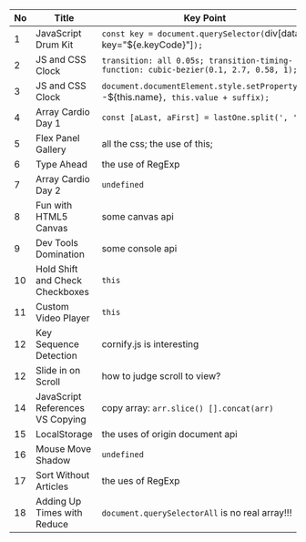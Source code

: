 | No | Title | Key Point |
|--- | --- | --- |
| 1 | JavaScript Drum Kit | `const key = document.querySelector(`div[data-key="${e.keyCode}"]`);` |
| 2 | JS and CSS Clock | `transition: all 0.05s; transition-timing-function: cubic-bezier(0.1, 2.7, 0.58, 1);` |
| 3 | JS and CSS Clock | `document.documentElement.style.setProperty(`--${this.name}`, this.value + suffix);` |
| 4 | Array Cardio Day 1 | `const [aLast, aFirst] = lastOne.split(', ');` |
| 5 | Flex Panel Gallery | all the css; the use of this; |
| 6 | Type Ahead| the use of RegExp |
| 7 | Array Cardio Day 2 | `undefined` |
| 8 | Fun with HTML5 Canvas | some canvas api |
| 9 | Dev Tools Domination | some console api |
| 10 | Hold Shift and Check Checkboxes | `this` |
| 11 | Custom Video Player | `this` |
| 12 | Key Sequence Detection | cornify.js is interesting |
| 12 | Slide in on Scroll | how to judge scroll to view? |
| 14 | JavaScript References VS Copying | copy array: `arr.slice() [].concat(arr)` |
| 15 | LocalStorage | the uses of origin document api |
| 16 | Mouse Move Shadow | `undefined` |
| 17 | Sort Without Articles | the ues of RegExp |
| 18 | Adding Up Times with Reduce | `document.querySelectorAll` is no real array!!! |

